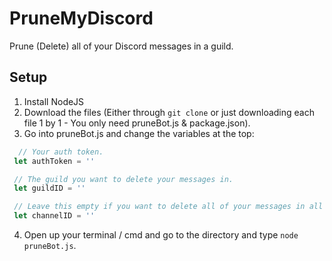 # PruneMyDiscord
Prune (Delete) all of your Discord messages in a guild.

## Setup
 1. Install NodeJS
 2. Download the files (Either through `git clone` or just downloading each file 1 by 1 - You only need pruneBot.js & package.json).
 3. Go into pruneBot.js and change the variables at the top:
 ```js
   // Your auth token.
  let authToken = ''

  // The guild you want to delete your messages in.
  let guildID = ''

  // Leave this empty if you want to delete all of your messages in all guild channels.
  let channelID = ''
 ```

 4. Open up your terminal / cmd and go to the directory and type `node pruneBot.js`.
